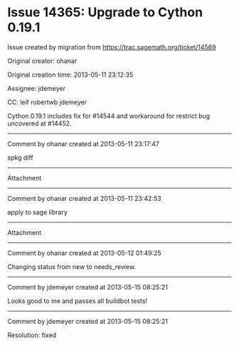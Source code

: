 # Issue 14365: Upgrade to Cython 0.19.1

Issue created by migration from https://trac.sagemath.org/ticket/14569

Original creator: ohanar

Original creation time: 2013-05-11 23:12:35

Assignee: jdemeyer

CC:  leif robertwb jdemeyer

Cython 0.19.1 includes fix for #14544 and workaround for restrict bug uncovered at #14452.


---

Comment by ohanar created at 2013-05-11 23:17:47

spkg diff


---

Attachment


---

Comment by ohanar created at 2013-05-11 23:42:53

apply to sage library


---

Attachment


---

Comment by ohanar created at 2013-05-12 01:49:25

Changing status from new to needs_review.


---

Comment by jdemeyer created at 2013-05-15 08:25:21

Looks good to me and passes all buildbot tests!


---

Comment by jdemeyer created at 2013-05-15 08:25:21

Resolution: fixed

